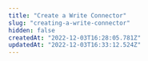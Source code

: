 ```yaml
---
title: "Create a Write Connector"
slug: "creating-a-write-connector"
hidden: false
createdAt: "2022-12-03T16:28:05.781Z"
updatedAt: "2022-12-03T16:33:12.524Z"
---
```


